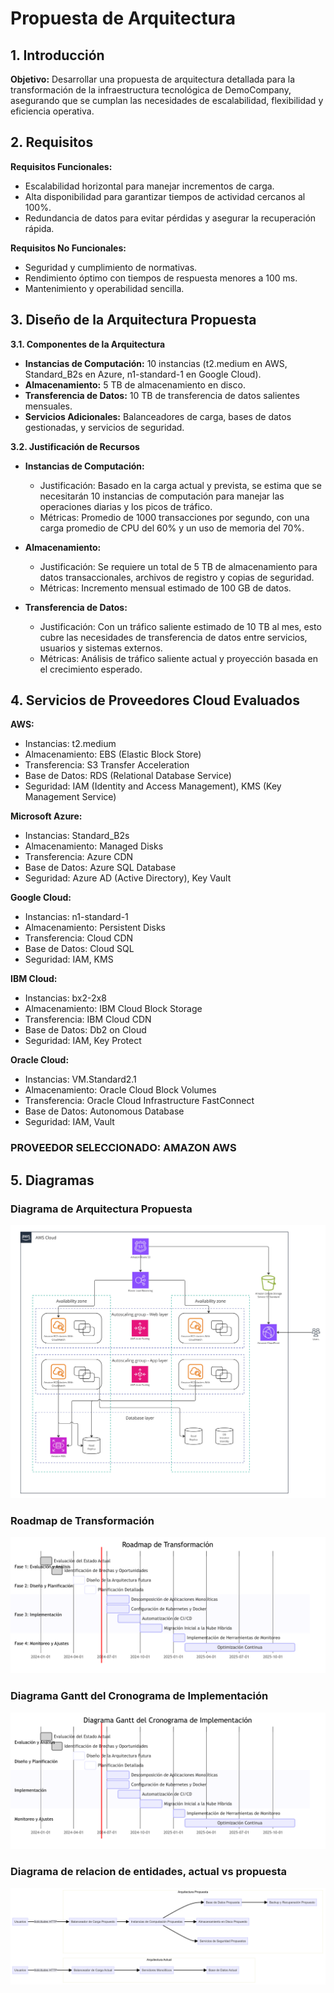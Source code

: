 # Propuesta de Arquitectura

## 1. Introducción

**Objetivo:** Desarrollar una propuesta de arquitectura detallada para la transformación de la infraestructura tecnológica de DemoCompany, asegurando que se cumplan las necesidades de escalabilidad, flexibilidad y eficiencia operativa.

## 2. Requisitos

**Requisitos Funcionales:**
- Escalabilidad horizontal para manejar incrementos de carga.
- Alta disponibilidad para garantizar tiempos de actividad cercanos al 100%.
- Redundancia de datos para evitar pérdidas y asegurar la recuperación rápida.

**Requisitos No Funcionales:**
- Seguridad y cumplimiento de normativas.
- Rendimiento óptimo con tiempos de respuesta menores a 100 ms.
- Mantenimiento y operabilidad sencilla.

## 3. Diseño de la Arquitectura Propuesta

**3.1. Componentes de la Arquitectura**

- **Instancias de Computación:** 10 instancias (t2.medium en AWS, Standard_B2s en Azure, n1-standard-1 en Google Cloud).
- **Almacenamiento:** 5 TB de almacenamiento en disco.
- **Transferencia de Datos:** 10 TB de transferencia de datos salientes mensuales.
- **Servicios Adicionales:** Balanceadores de carga, bases de datos gestionadas, y servicios de seguridad.

**3.2. Justificación de Recursos**

- **Instancias de Computación:** 
  - Justificación: Basado en la carga actual y prevista, se estima que se necesitarán 10 instancias de computación para manejar las operaciones diarias y los picos de tráfico.
  - Métricas: Promedio de 1000 transacciones por segundo, con una carga promedio de CPU del 60% y un uso de memoria del 70%.

- **Almacenamiento:**
  - Justificación: Se requiere un total de 5 TB de almacenamiento para datos transaccionales, archivos de registro y copias de seguridad.
  - Métricas: Incremento mensual estimado de 100 GB de datos.

- **Transferencia de Datos:**
  - Justificación: Con un tráfico saliente estimado de 10 TB al mes, esto cubre las necesidades de transferencia de datos entre servicios, usuarios y sistemas externos.
  - Métricas: Análisis de tráfico saliente actual y proyección basada en el crecimiento esperado.

## 4. Servicios de Proveedores Cloud Evaluados

**AWS:**
- Instancias: t2.medium
- Almacenamiento: EBS (Elastic Block Store)
- Transferencia: S3 Transfer Acceleration
- Base de Datos: RDS (Relational Database Service)
- Seguridad: IAM (Identity and Access Management), KMS (Key Management Service)

**Microsoft Azure:**
- Instancias: Standard_B2s
- Almacenamiento: Managed Disks
- Transferencia: Azure CDN
- Base de Datos: Azure SQL Database
- Seguridad: Azure AD (Active Directory), Key Vault

**Google Cloud:**
- Instancias: n1-standard-1
- Almacenamiento: Persistent Disks
- Transferencia: Cloud CDN
- Base de Datos: Cloud SQL
- Seguridad: IAM, KMS

**IBM Cloud:**
- Instancias: bx2-2x8
- Almacenamiento: IBM Cloud Block Storage
- Transferencia: IBM Cloud CDN
- Base de Datos: Db2 on Cloud
- Seguridad: IAM, Key Protect

**Oracle Cloud:**
- Instancias: VM.Standard2.1
- Almacenamiento: Oracle Cloud Block Volumes
- Transferencia: Oracle Cloud Infrastructure FastConnect
- Base de Datos: Autonomous Database
- Seguridad: IAM, Vault

### **PROVEEDOR SELECCIONADO: AMAZON AWS**

## 5. Diagramas

### Diagrama de Arquitectura Propuesta

![Diagrama de Arquitectura Propuesta](../images/Diagrama_de_Arquitectura_Propuesta.jpg)

### Roadmap de Transformación
![Roadmap de Transformación](../images/Roadmap_de_transformacion.png)

### Diagrama Gantt del Cronograma de Implementación
![Diagrama Gantt del Cronograma de Implementación](../images/Diagrama_Gantt_del_Cronograma_de_Implementacion.png)

### Diagrama de relacion de entidades, actual vs propuesta
![Diagrama de relacion de entidades, actual vs propuesta](../images/diagrama_de_relacion_de_entidades_propuestos.png)
